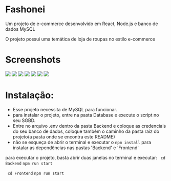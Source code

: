 # Fashonei

Um projeto de e-commerce desenvolvido em React, Node.js e banco de dados MySQL

O projeto possui uma temática de loja de roupas no estilo e-commerce

# Screenshots

<img src='./screenshots/Screenshot1.jpg'>

<img src='./screenshots/Screenshot2.jpg'>

<img src='./screenshots/Screenshot3.jpg'>

<img src='./screenshots/Screenshot4.jpg'>

<img src='./screenshots/Screenshot5.jpg'>

<img src='./screenshots/Screenshot6.jpg'>

<img src='./screenshots/Screenshot7.jpg'>

# Instalação:
+ Esse projeto necessita de MySQL para funcionar.
+ para instalar o projeto, entre na pasta Database e execute o script no seu SGBD.
+ Entre no arquivo .env dentro da pasta Backend e coloque as credenciais do seu banco de dados, coloque também o caminho da pasta raiz do projeto(a pasta onde se encontra este README)
+ não se esqueça de abrir o terminal e executar o ````npm install```` para instalar as dependências nas pastas  'Backend' e 'Frontend'

para executar o projeto, basta abrir duas janelas no terminal e executar:
```` cd Backend````
```` npm run start ````

```` cd Frontend````
```` npm run start ````
